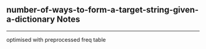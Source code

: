 <h2>number-of-ways-to-form-a-target-string-given-a-dictionary Notes</h2><hr>optimised with preprocessed freq table
